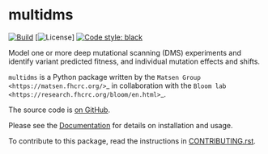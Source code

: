 # multidms

[![Build](https://github.com/matsengrp/multidms/actions/workflows/build_test_package.yml/badge.svg)](https://github.com/matsengrp/multidms/actions/workflows/build_test_package.yml)
[![License](https://img.shields.io/github/license/matsengrp/multidms)]
[![Code style: black](https://img.shields.io/badge/code%20style-black-000000.svg)](https://github.com/psf/black)

Model one or more deep mutational scanning (DMS) experiments
and identify variant predicted fitness, and 
individual mutation effects and shifts.

`multidms` is a Python package written by the `Matsen Group <https://matsen.fhcrc.org/>`_ in collaboration with the `Bloom lab <https://research.fhcrc.org/bloom/en.html>`_.

The source code is [on GitHub](https://github.com/matsengrp/multidms).

Please see the [Documentation](https://matsengrp.github.io/multidms/) for details on installation and usage.

To contribute to this package, read the instructions in [CONTRIBUTING.rst](CONTRIBUTING.rst).